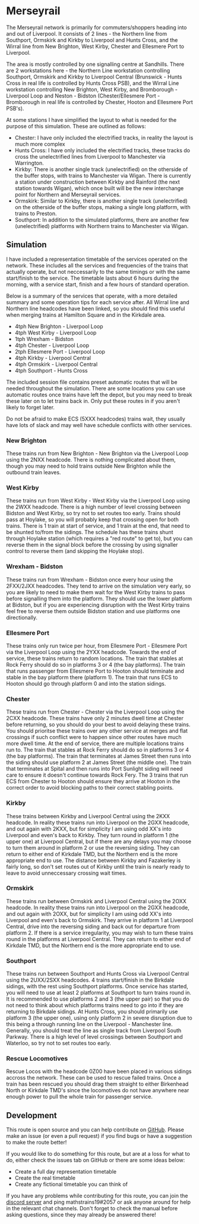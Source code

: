 # Merseyrail

The Merseyrail network is primarily for commuters/shoppers heading into and out of Liverpool. It consists of 2 lines - the Northern line from Southport, Ormskirk and Kirkby to Liverpool and Hunts Cross, and the Wirral line from New Brighton, West Kirby, Chester and Ellesmere Port to Liverpool.

The area is mostly controlled by one signalling centre at Sandhills. There are 2 workstations here - the Northern Line workstation controlling Southport, Ormskirk and Kirkby to Liverpool Central (Brunswick - Hunts Cross in real life is controlled by Hunts Cross PSB), and the Wirral Line workstation controlling New Brighton, West Kirby, and Bromborough - Liverpool Loop and Neston - Bidston (Chester/Ellesmere Port - Bromborough in real life is controlled by Chester, Hooton and Ellesmere Port PSB's).

At some stations I have simplified the layout to what is needed for the purpose of this simulation. These are outlined as follows:
- Chester: I have only included the electrified tracks, in reality the layout is much more complex
- Hunts Cross: I have only included the electrified tracks, these tracks do cross the unelectrified lines from Liverpool to Manchester via Warrington.
- Kirkby: There is another single track (unelectrified) on the otherside of the buffer stops, with trains to Manchester via Wigan. There is currently a station under construction between Kirkby and Rainford (the next station towards Wigan), which once built will be the new interchange point for Northern and Merseyrail services.
- Ormskirk: Similar to Kirkby, there is another single track (unelectrified) on the otherside of the buffer stops, making a single long platform, with trains to Preston.
- Southport: In addition to the simulated platforms, there are another few (unelectrified) platforms with Northern trains to Manchester via Wigan.

## Simulation

I have included a representation timetable of the services operated on the network. These includes all the services and frequencies of the trains that actually operate, but not neccessarily to the same timings or with the same start/finish to the service. The timetable lasts about 6 hours during the morning, with a service start, finish and a few hours of standard operation.

Below is a summary of the services that operate, with a more detailed summary and some operation tips for each service after. All Wirral line and Northern line headcodes have been linked, so you should find this useful when merging trains at Hamilton Square and in the Kirkdale area.
- 4tph New Brighton - Liverpool Loop
- 4tph West Kirby - Liverpool Loop
- 1tph Wrexham - Bidston
- 4tph Chester - Liverpool Loop
- 2tph Ellesmere Port - Liverpool Loop
- 4tph Kirkby - Liverpool Central
- 4tph Ormskirk - Liverpool Central
- 4tph Southport - Hunts Cross

The included session file contains preset automatic routes that will be needed throughout the simulation. There are some locations you can use automatic routes once trains have left the depot, but you may need to break these later on to let trains back in. Only put these routes in if you aren't likely to forget later.

Do not be afraid to make ECS (5XXX headcodes) trains wait, they usually have lots of slack and may well have schedule conflicts with other services.

### New Brighton

These trains run from New Brighton - New Brighton via the Liverpool Loop using the 2NXX headcode. There is nothing complicated about them, though you may need to hold trains outside New Brighton while the outbound train leaves.

### West Kirby

These trains run from West Kirby - West Kirby via the Liverpool Loop using the 2WXX headcode. There is a high number of level crossing between Bidston and West Kirby, so try not to set routes too early. Trains should pass at Hoylake, so you will probably keep that crossing open for both trains. There is 1 train at start of service, and 1 train at the end, that need to be shunted to/from the sidings. The schedule has these trains shunt through Hoylake station (which requires a "red route" to get to), but you can reverse them in the signal block before the crossing by using signaller control to reverse them (and skipping the Hoylake stop).

### Wrexham - Bidston

These trains run from Wrexham - Bidston once every hour using the 2FXX/2JXX headcodes. They tend to arrive on the simulation very early, so you are likely to need to make them wait for the West Kirby trains to pass before signalling them into the platform. They should use the lower platform at Bidston, but if you are experiencing disruption with the West Kirby trains feel free to reverse them outside Bidston station and use platforms one directionally.

### Ellesmere Port

These trains only run twice per hour, from Ellesmere Port - Ellesmere Port via the Liverpool Loop using the 2YXX headcode. Towards the end of service, these trains return to random locations. The train that stables at Rock Ferry should do so in platforms 3 or 4 (the bay platforms). The train that runs passenger from Ellesmere Port to Hooton should terminate and stable in the bay platform there (platform 1). The train that runs ECS to Hooton should go through platform 0 and into the station sidings.

### Chester

These trains run from Chester - Chester via the Liverpool Loop using the 2CXX headcode. These trains have only 2 minutes dwell time at Chester before returning, so you should do your best to avoid delaying these trains. You should prioritse these trains over any other service at merges and flat crossings if such conflict were to happen since other routes have much more dwell time. At the end of service, there are multiple locations trains run to. The train that stables at Rock Ferry should do so in platforms 3 or 4 (the bay platforms). The train that terminates at James Street then runs into the siding should use platform 2 at James Street (the middle one). The train that terminates at Spital and then runs into Port Sunlight siding will need care to ensure it doesn't continue towards Rock Fery. The 3 trains that run ECS from Chester to Hooton should ensure they arrive at Hooton in the correct order to avoid blocking paths to their correct stabling points.

### Kirkby

These trains between Kirkby and Liverpool Central using the 2KXX headcode. In reality these trains run into Liverpool on the 2GXX headcode, and out again with 2KXX, but for simplicity I am using odd XX's into Liverpool and even's back to Kirkby. They turn round in platform 1 (the upper one) at Liverpool Central, but if there are any delays you may choose to turn them around in platform 2 or use the reversing siding. They can return to either end of Kirkdale TMD, but the Northern end is the more appropriate end to use. The distance between Kirkby and Fazakerley is fairly long, so don't set routes out of Kirkby until the train is nearly ready to leave to avoid unneccessary crossing wait times.

### Ormskirk

These trains run between Ormskirk and Liverpool Central using the 2OXX headcode. In reality these trains run into Liverpool on the 2GXX headcode, and out again with 2OXX, but for simplicity I am using odd XX's into Liverpool and even's back to Ormskirk. They arrive in platform 1 at Liverpool Central, drive into the reversing siding and back out for departure from platform 2. If there is a service irregularity, you may wish to turn these trains round in the platforms at Liverpool Central. They can return to either end of Kirkdale TMD, but the Northern end is the more appropriate end to use.

### Southport

These trains run between Southport and Hunts Cross via Liverpool Central using the 2UXX/2SXX headcodes. 4 trains start/finish in the Birkdale sidings, with the rest using Southport platforms. Once service has started, you will need to use at least 2 platforms at Southport to turn trains round in. It is recommended to use platforms 2 and 3 (the upper pair) so that you do not need to think about which platforms trains need to go into if they are returning to Birkdale sidings. At Hunts Cross, you should primarily use platform 3 (the upper one), using only platform 2 in severe disruption due to this being a through running line on the Liverpool - Manchester line. Generally, you should treat the line as single track from Liverpool South Parkway. There is a high level of level crossings between Southport and Waterloo, so try not to set routes too early.

### Rescue Locomotives

Rescue Locos with the headcode 0Z00 have been placed in various sidings accross the network. These can be used to rescue failed trains. Once a train has been rescued you should drag them straight to either Birkenhead North or Kirkdale TMD's since the locomotives do not have anywhere near enough power to pull the whole train for passenger service.

## Development

This route is open source and you can help contribute on [GitHub](https://github.com/Railway-Op-Sim/GB-Merseyrail). Please make an issue (or even a pull request) if you find bugs or have a suggestion to make the route better!

If you would like to do something for this route, but are at a loss for what to do, either check the issues tab on GitHub or there are some ideas below:
- Create a full day representation timetable
- Create the real timetable
- Create any fictional timetable you can think of

If you have any problems while contributing for this route, you can join the [discord server](https://discord.gg/FmE8dxN) and ping mathstrains19#2057 or ask anyone around for help in the relevant chat channels. Don't forget to check the manual before asking questions, since they may already be answered there!
